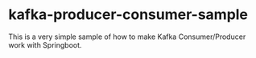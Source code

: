 # kafka-producer-consumer-sample

This is a very simple sample of how to make Kafka Consumer/Producer work with Springboot.